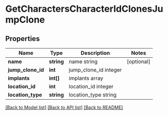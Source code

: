 # GetCharactersCharacterIdClonesJumpClone

## Properties
Name | Type | Description | Notes
------------ | ------------- | ------------- | -------------
**name** | **string** | name string | [optional] 
**jump_clone_id** | **int** | jump_clone_id integer | 
**implants** | **int[]** | implants array | 
**location_id** | **int** | location_id integer | 
**location_type** | **string** | location_type string | 

[[Back to Model list]](../README.md#documentation-for-models) [[Back to API list]](../README.md#documentation-for-api-endpoints) [[Back to README]](../README.md)


